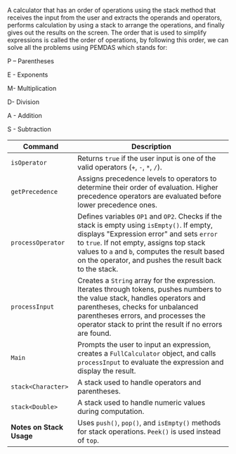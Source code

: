 A calculator that has an order of operations using the stack method that receives the input from the user and extracts the operands and operators, performs calculation by using a stack to arrange the operations, and finally gives out the results on the screen. The order that is used to simplify expressions is called the order of operations, by following this order, we can solve all the problems using PEMDAS which stands for:

P – Parentheses

E - Exponents

M- Multiplication

D- Division

A - Addition

S - Subtraction



| **Command**       | **Description**                                                                                   |
| ----------------- | ------------------------------------------------------------------------------------------------- |
| `isOperator`      | Returns `true` if the user input is one of the valid operators (`+`, `-`, `*`, `/`).            |
| `getPrecedence`   | Assigns precedence levels to operators to determine their order of evaluation. Higher precedence operators are evaluated before lower precedence ones. |
| `processOperator` | Defines variables `OP1` and `OP2`. Checks if the stack is empty using `isEmpty()`. If empty, displays "Expression error" and sets `error` to `true`. If not empty, assigns top stack values to `a` and `b`, computes the result based on the operator, and pushes the result back to the stack. |
| `processInput`    | Creates a `String` array for the expression. Iterates through tokens, pushes numbers to the value stack, handles operators and parentheses, checks for unbalanced parentheses errors, and processes the operator stack to print the result if no errors are found. |
| `Main`            | Prompts the user to input an expression, creates a `FullCalculator` object, and calls `processInput` to evaluate the expression and display the result. |
| `stack<Character>`| A stack used to handle operators and parentheses.                                                |
| `stack<Double>`   | A stack used to handle numeric values during computation.                                         |
| **Notes on Stack Usage** | Uses `push()`, `pop()`, and `isEmpty()` methods for stack operations. `Peek()` is used instead of `top`. |
